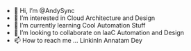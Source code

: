 - 👋 Hi, I’m @AndySync
- 👀 I’m interested in Cloud Architecture and Design
- 🌱 I’m currently learning Cool Automation Stuff
- 💞️ I’m looking to collaborate on IaaC Automation and Design
- 📫 How to reach me ... LinkinIn Annatam Dey

<!---
AndySync/AndySync is a ✨ special ✨ repository because its `README.md` (this file) appears on your GitHub profile.
You can click the Preview link to take a look at your changes.
--->
